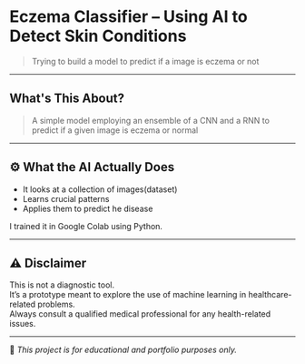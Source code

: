 # Eczema Classifier – Using AI to Detect Skin Conditions

> Trying to build a model to predict if a image is eczema or not

---

## What's This About?
> A simple model employing an ensemble of a CNN and a RNN to predict if a given image is eczema or normal

---

## ⚙️ What the AI Actually Does

- It looks at a collection of images(dataset)
- Learns crucial patterns
- Applies them to predict he disease

I trained it in Google Colab using Python.


---

## ⚠️ Disclaimer

This is not a diagnostic tool.  
It’s a prototype meant to explore the use of machine learning in healthcare-related problems.  
Always consult a qualified medical professional for any health-related issues.

---


🛑 *This project is for educational and portfolio purposes only.*

